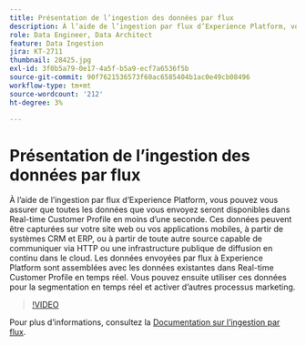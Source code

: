 ```yaml
---
title: Présentation de l’ingestion des données par flux
description: À l’aide de l’ingestion par flux d’Experience Platform, vous pouvez vous assurer que toutes les données que vous envoyez seront disponibles dans Real-time Customer Profile en moins d’une seconde. Ces données peuvent être capturées sur votre site web ou vos applications mobiles, à partir de systèmes CRM et ERP, ou à partir de toute autre source capable de communiquer via HTTP ou une infrastructure publique de diffusion en continu dans le cloud. Les données envoyées par flux à Experience Platform sont assemblées avec les données existantes dans Real-time Customer Profile en temps réel. Vous pouvez ensuite utiliser ces données pour la segmentation en temps réel et activer d’autres processus marketing.
role: Data Engineer, Data Architect
feature: Data Ingestion
jira: KT-2711
thumbnail: 28425.jpg
exl-id: 3f0b5a79-0e17-4a5f-b5a9-ecf7a6536f5b
source-git-commit: 90f7621536573f60ac6585404b1ac0e49cb08496
workflow-type: tm+mt
source-wordcount: '212'
ht-degree: 3%

---
```


# Présentation de l’ingestion des données par flux

À l’aide de l’ingestion par flux d’Experience Platform, vous pouvez vous assurer que toutes les données que vous envoyez seront disponibles dans Real-time Customer Profile en moins d’une seconde. Ces données peuvent être capturées sur votre site web ou vos applications mobiles, à partir de systèmes CRM et ERP, ou à partir de toute autre source capable de communiquer via HTTP ou une infrastructure publique de diffusion en continu dans le cloud. Les données envoyées par flux à Experience Platform sont assemblées avec les données existantes dans Real-time Customer Profile en temps réel. Vous pouvez ensuite utiliser ces données pour la segmentation en temps réel et activer d’autres processus marketing.

>[!VIDEO](https://video.tv.adobe.com/v/28425?quality=12&learn=on)

Pour plus d’informations, consultez la [Documentation sur l’ingestion par flux](https://experienceleague.adobe.com/docs/experience-platform/ingestion/streaming/overview.html?lang=fr).